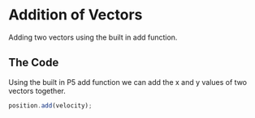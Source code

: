 # Addition of Vectors

Adding two vectors using the built in add function.

## The Code

Using the built in P5 add function we can add the x and y values of two vectors together.

```js
position.add(velocity);
```